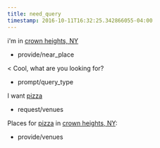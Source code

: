 ```yaml
---
title: need_query
timestamp: 2016-10-11T16:32:25.342866055-04:00
---
```


i'm in [crown heights, NY](location/place)
* provide/near_place

< Cool, what are you looking for?
* prompt/query_type

I want [pizza](type)
* request/venues

Places for [pizza](type) in [crown heights, NY](location/place):
* provide/venues
